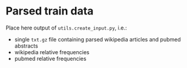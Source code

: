 # Parsed train data

Place here output of `utils.create_input.py`, i.e.:
- single `txt.gz` file containing parsed wikipedia articles and pubmed abstracts
- wikipedia relative frequencies
- pubmed relative frequencies
